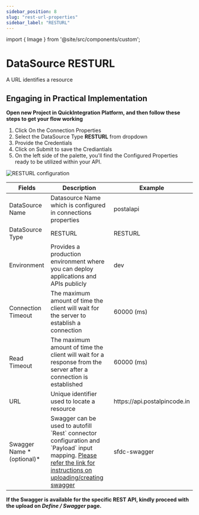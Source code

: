 ```yaml
---
sidebar_position: 8
slug: "rest-url-properties"
sidebar_label: "RESTURL"
---
```


import { Image } from '@site/src/components/custom';

# DataSource RESTURL

A URL identifies a resource 

## Engaging in Practical Implementation

**Open new Project in QuickIntegration Platform, and then follow these steps to get your flow working**

1) Click On the Connection Properties
2) Select the DataSource Type **RESTURL** from dropdown
3) Provide the Credentials 
4) Click on Submit to save the Crediantials
5) On the left side of the palette, you'll find the Configured Properties ready to be utilized within your API.

<Image cls="border mb-2" src="/img/Core Development/Connection properties/rest.png" alt="RESTURL configuration" />

<table>
    <thead>
        <tr>
            <th>Fields</th>
            <th>Description</th>
            <th>Example</th>
        </tr>
    </thead>
    <tbody>
        <tr>
            <td>DataSource Name</td>
            <td>Datasource Name which is configured in connections properties</td>
            <td>postalapi</td>
        </tr>
        <tr>
            <td>DataSource Type</td>
            <td>RESTURL</td>
            <td>RESTURL</td>
        </tr>
        <tr>
            <td>Environment</td>
            <td>Provides a production environment where you can deploy applications and APIs publicly</td>
            <td>dev</td>
        </tr>
        <tr>
            <td>Connection Timeout</td>
            <td>The maximum amount of time the client will wait for the server to establish a connection</td>
            <td>60000 (ms)</td>
        </tr>
        <tr>
            <td>Read Timeout</td>
            <td>The maximum amount of time the client will wait for a response from the server after a connection is established</td>
            <td>60000 (ms)</td>
        </tr>
        <tr>
            <td>URL</td>
            <td>Unique identifier used to locate a resource</td>
            <td>https://api.postalpincode.in</td>
        </tr>
        <tr>
            <td>Swagger Name *(optional)*</td>
            <td>Swagger can be used to autofill `Rest` connector configuration and `Payload` input mapping.
                <a href="/Requirement Gathering/Swagger" target="_blank"> Please refer the link for instructions on uploading/creating swagger</a></td>
            <td>sfdc-swagger</td>
        </tr>
    </tbody>
</table>

**If the Swagger is available for the specific REST API, kindly proceed with the upload on *Define / Swagger* page.**

